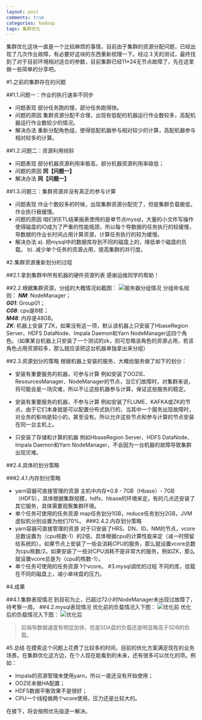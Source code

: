 ```yaml
---
layout: post
comments: true
categories: hadoop
tags: 集群优化
---
```


集群优化这块一直是一个比较麻烦的事情，目前由于集群的资源分配问题，已经出现了几次作业故障，有必要好这块的东西重新梳理一下。经过３天的测试，最终找到了对于目前环境相对适合的参数，目前集群已经11*24无节点故障了，先在这里做一些简单的分享吧。

#1.之前的集群存在的问题

##1.1.问题一：作业的执行速率不同步
- 问题表现
部分任务跑的慢，部分任务跑得快。
- 问题的原因
集群资源分配不合理，出现有低配的机器运行作业数较多，高配机器运行作业数较少的情况。
- 解决办法
重新分配角色组，使得低配机器参与相对较少的计算，高配机器参与相对较多的计算。

##1.2.问题二：资源利用倾斜
- 问题表现
部分机器资源利用率极高，部分机器资源利用率级低；
- 问题的原因
**同【问题一】**
- 解决办法
**同【问题一】**

##1.3.问题三：集群资源并没有真正的参与计算
- 问题表现
作业个数较多的时候，出现集群资源分配完了，但是集群负载极低，作业执行极缓慢。
- 问题的原因
咱们的ETL结果报表使用的是单节点mysql，大量的小文件写操作使得磁盘的IO成为了严重的性能瓶颈，所以每个导数据的任务执行的较缓慢，导数据的作业长时间占用计算资源，计算任务执行的较为缓慢。
- 解决办法
a). 把mysql中的数据库存到不同的磁盘上的，降低单个磁盘的负载。
b). 减少单个任务的资源占用，提高集群的并行度。

#2.集群资源重新划分的过程

##2.1.拿到集群中所有机器的硬件资源列表
感谢运维同学的帮助！

##2.2.根据集群资源，分组的大概情况如截图：
![服务器分组情况](http://7xriy2.com1.z0.glb.clouddn.com/%E5%88%86%E7%BB%84%E5%88%97%E8%A1%A8.png "根据机器硬件资源情况，服务器分组情况" )
分组命名规则：
***NM***: NodeManager；    
***G01***: Group01；    
***C08***: cpu是8核；    
***M48***: 内存是48GB。    
***ZK***: 机器上安装了ZK，如果没有这一项，默认该机器上只安装了HbaseRegion Server、HDFS DataNode、Impala Daemon和Yarn NodeManager这四个角色。（如果某台机器上只安装了一个测试的zk，则可忽略该角色的资源占用，若该角色占用资源较多，那么就应该把这台机器单独拿出来分组）

##2.3.资源划分的策略
根据机器上安装的服务，大概给服务做了如下的划分：
- 安装有重要服务的机器，可参与计算
例如安装了OOZIE、ResourcesManager、NodeManager的节点，当它们故障时，对集群来说，将可能会是一场灾难，所以不让这些机器参与计算，保证这些服务的稳定。

- 安装有重要服务的机器，不参与计算
例如安装了FLUME、KAFKA或ZK的节点，由于它们本身就是可以配置分布式执行的，当其中一个服务出现故障时，对业务的影响是较小的，甚至没有。所以允许这些节点和参与计算的节点安装在同一台主机上。

- 只安装了存储和计算的机器
例如HbaseRegion Server、HDFS DataNode、Impala Daemon和Yarn NodeManager，不会因为一台机器的故障导致集群出现灾难。

##2.4.具体的划分策略

###2.4.1.内存划分策略
- yarn容器可直接管理的资源
主机中内存*0.8 - 7GB（Hbase）- 7GB（HDFS），具体根据集群规模，hdfs、hbase的环境来定。有的几点还安装了其它服务，具体需要观察集群环境。
- 单个任务可使用的任务资源
map任务划分1GB，reduce任务划分2GB，JVM虚拟机分别设置为他们70%。
###2.4.2.内存划分策略
- yarn容器可直接管理的资源
对于只安装了HRS、DN、ID、NM的节点，vcore总数设置为（cpu核数-1）的2倍，具体根据cpu的计算性能来定（减一时预留给系统的）。如果节点上安装了一些会消耗CPU的服务，那么就设置vcore总数为cpu核数/2。如果安装了一些对CPU消耗不是非常大的服务，例如ZK，那么就设置vcore总是为（cpu的核数-1）。
- 单个任务可使用的任务资源
1个vcore。
#3.mysql调优的过程
不同的库，挂载在不同的磁盘上，减小单块盘的压力。

#4.成果

##4.1.集群表现情况
到目前为止，已超过72小时NodeManager未出现过故障了，待考察一周。
##4.2.mysql表现情况
优化前的负载情况入下图：
![优化前](http://7xriy2.com1.z0.glb.clouddn.com/mysql_befor.png "优化前负载情况")
优化后的负载情况入下图：
![优化后](http://7xriy2.com1.z0.glb.clouddn.com/mysql.png "优化后负载情况")

>后端导数据速度有明显加快，但是SDA盘的负载还是明显略高于SDB的负载。

    
#5.总结
在摸索这个问题上花费了比较多的时间，目前的优化方案满足现在的业务场景。在集群优化这方边，在个人现在能看到的未来，还有很多可以优化的项。例如：
- Impala的资源管理未使用yarn，所以一直还没有开始使用；
- OOZIE未做HA配置；
- HDFS数据平衡效果不是很好；
- CPU一个线程做两个vcore使用，压力还是比较大的。

在接下，将会按照优先级逐一解决。

